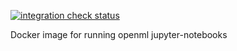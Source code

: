 [![integration check status](https://img.shields.io/circleci/project/openml/docker-jupyter-r.svg)](https://circleci.com/gh/openml/docker-jupyter-r/)

Docker image for running openml jupyter-notebooks


